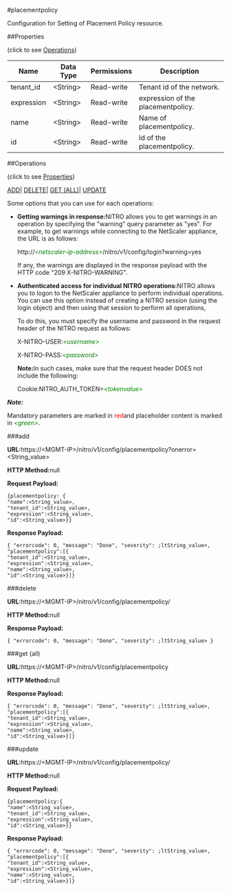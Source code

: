 #placementpolicy

Configuration for Setting of Placement Policy resource.


##Properties 
<span>(click to see [Operations](#opera))</span>


<table><thead><tr><th>Name</th><th>Data Type</th><th>Permissions</th><th>Description</th></tr></thead><tbody><tr><td>tenant_id</td><td>&lt;String></td><td>Read-write</td><td>Tenant id of the network.</td></tr><tr><td>expression</td><td>&lt;String></td><td>Read-write</td><td>expression of the placementpolicy.</td></tr><tr><td>name</td><td>&lt;String></td><td>Read-write</td><td>Name of placementpolicy.</td></tr><tr><td>id</td><td>&lt;String></td><td>Read-write</td><td>Id of the placementpolicy.</td></tr></tbody></table>
##Operations 
<span>(click to see [Properties](#prope))</span>


[ADD]()| [DELETE](#d)| [GET (ALL)](#get-)| [UPDATE](#u)


Some options that you can use for each operations:
<ul><li><p><b>Getting warnings in response:</b>NITRO allows you to get warnings in an operation by specifying the "warning" query parameter as "yes". For example, to get warnings while connecting to the NetScaler appliance, the URL is as follows:</p><p>http://<span style="color:green;font-style:italic;">&lt;netscaler-ip-address&gt;</span>/nitro/v1/config/login?warning=yes</p><p>If any, the warnings are displayed in the response payload with the HTTP code "209 X-NITRO-WARNING".</p></li><li><p><b>Authenticated access for individual NITRO operations:</b>NITRO allows you to logon to the NetScaler appliance to perform individual operations. You can use this option instead of creating a NITRO session (using the login object) and then using that session to perform all operations,</p><p>To do this, you must specify the username and password in the request header of the NITRO request as follows:</p><p>X-NITRO-USER:<span style="color:green;font-style:italic;">&lt;username&gt;</span></p><p>X-NITRO-PASS:<span style="color:green;font-style:italic;">&lt;password&gt;</span></p><p><b>Note:</b>In such cases, make sure that the request header DOES not include the following:</p><p>Cookie:NITRO_AUTH_TOKEN=<span style="color:green;font-style:italic;">&lt;tokenvalue&gt;</span></p></li></ul>



***Note:*** 
Mandatory parameters are marked in <span style="color:#FF0000;">red</span>and placeholder content is marked in <span style="color:green;font-style:italic">&lt;green&gt;</span>.

###add



<b>URL:</b>https://&lt;MGMT-IP&gt;/nitro/v1/config/placementpolicy?onerror=&lt;String_value&gt;
<b>HTTP Method:</b>null
<b>Request Payload: </b>```{placementpolicy: {"name":<String_value>,"tenant_id":<String_value>,"expression":<String_value>,"id":<String_value>}}```
<b>Response Payload: </b>```{ "errorcode": 0, "message": "Done", "severity": ;ltString_value>, "placementpolicy":[{"tenant_id":<String_value>,"expression":<String_value>,"name":<String_value>,"id":<String_value>}]}```



###delete



<b>URL:</b>https://&lt;MGMT-IP&gt;/nitro/v1/config/placementpolicy/
<b>HTTP Method:</b>null
<b>Response Payload: </b>```{ "errorcode": 0, "message": "Done", "severity": ;ltString_value> }```



###get (all)



<b>URL:</b>https://&lt;MGMT-IP&gt;/nitro/v1/config/placementpolicy
<b>HTTP Method:</b>null
<b>Response Payload: </b>```{ "errorcode": 0, "message": "Done", "severity": ;ltString_value>, "placementpolicy":[{"tenant_id":<String_value>,"expression":<String_value>,"name":<String_value>,"id":<String_value>}]}```



###update



<b>URL:</b>https://&lt;MGMT-IP&gt;/nitro/v1/config/placementpolicy/
<b>HTTP Method:</b>null
<b>Request Payload: </b>```{placementpolicy:{"name":<String_value>,"tenant_id":<String_value>,"expression":<String_value>,"id":<String_value>}}```
<b>Response Payload: </b>```{ "errorcode": 0, "message": "Done", "severity": ;ltString_value>, "placementpolicy":[{"tenant_id":<String_value>,"expression":<String_value>,"name":<String_value>,"id":<String_value>}]}```



